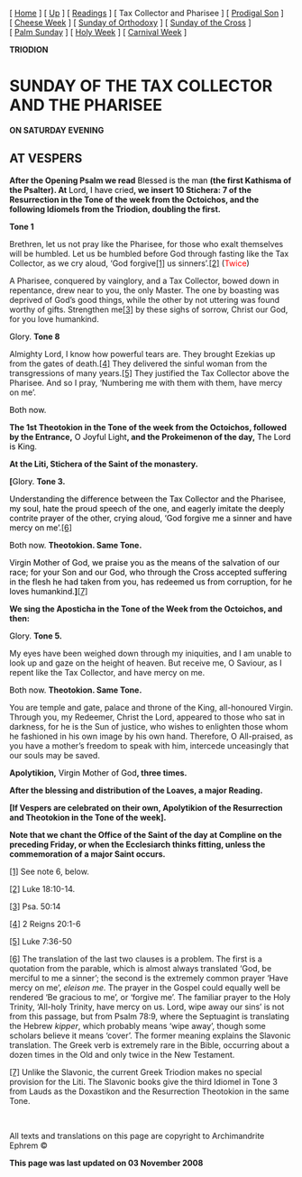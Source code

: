 \[ [Home](index.md) \] \[ [Up](triodion.md) \] \[ [Readings](readLent.md) \] \[ Tax Collector and Pharisee \] \[ [Prodigal Son](ProdigalE.md) \] \[ [Cheese Week](cheese_week.md) \] \[ [Sunday of Orthodoxy](sunday_of_orthodoxy.md) \] \[ [Sunday of the Cross](sunday_of_the_cross.md) \] \[ [Palm Sunday](palm.md) \] \[ [Holy Week](holyweek.md) \] \[ [Carnival Week](carnival_week.md) \]

**TRIODION**

SUNDAY OF THE TAX COLLECTOR AND THE PHARISEE
============================================

**ON SATURDAY EVENING**

AT VESPERS
----------

**After the Opening Psalm we read** <span style="color:windowtext">Blessed is the man</span> **(the first Kathisma of the Psalter). At** <span style="color:windowtext">Lord, I have cried</span>**, we insert 10 Stichera: 7 of the Resurrection in the Tone of the week from the Octoichos, and the following Idiomels from the Triodion, doubling the first.**

**Tone 1**

Brethren, let us not pray like the Pharisee, for those who exalt themselves will be humbled. Let us be humbled before God through fasting like the Tax Collector, as we cry aloud, ‘God forgive<a href="#_ftn1" id="_ftnref1">[1]</a> us sinners’.<a href="#_ftn2" id="_ftnref2">[2]</a> <span style="mso-bidi-font-style:italic">(<span style="color:red">Twice</span>)</span>

A Pharisee, conquered by vainglory, and a Tax Collector, bowed down in repentance, drew near to you, the only Master. The one by boasting was deprived of God’s good things, while the other by not uttering was found worthy of gifts. Strengthen me<a href="#_ftn3" id="_ftnref3">[3]</a> by these sighs of sorrow, Christ our God, for you love humankind.

<span style="color:windowtext">Glory.</span> **Tone 8**

Almighty Lord, I know how powerful tears are. They brought Ezekias up from the gates of death.<a href="#_ftn4" id="_ftnref4">[4]</a> They delivered the sinful woman from the transgressions of many years.<a href="#_ftn5" id="_ftnref5">[5]</a> They justified the Tax Collector above the Pharisee. And so I pray, ‘Numbering me with them with them, have mercy on me’.

<span style="color:windowtext">Both now. </span>

**The 1st Theotokion in the Tone of the week from the Octoichos, followed by the Entrance,** <span style="color:windowtext">O Joyful Light</span>**, and the Prokeimenon of the day,** <span style="color:windowtext">The Lord is King</span>.

**At the Liti, Stichera of the Saint of the monastery.**

<span style="mso-bidi-font-style:italic">**\[**</span><span style="color:windowtext">Glory. </span>**Tone 3.**

<span style="color: windowtext">Understanding the difference between the Tax Collector and the Pharisee, my soul, hate the proud speech of the one, and eagerly imitate the deeply contrite prayer of the other, crying aloud, ‘God forgive me a sinner and have mercy on me’.</span><a href="#_ftn6" id="_ftnref6">[6]</a>

<span style="color:windowtext">Both now.</span> **Theotokion. Same Tone.**

<span style="color:windowtext">Virgin Mother of God, we praise you as the means of the salvation of our race; for your Son and our God, who through the Cross accepted suffering in the flesh he had taken from you, has redeemed us from corruption, for he loves humankind.</span><span style="mso-bidi-font-style:italic">**\]**</span><a href="#_ftn7" id="_ftnref7">[7]</a>

**We sing the Aposticha in the Tone of the Week from the Octoichos, and then:**

<span style="color:windowtext">Glory.</span> **Tone 5.**

My eyes have been weighed down through my iniquities, and I am unable to look up and gaze on the height of heaven. But receive me, O Saviour, as I repent like the Tax Collector, and have mercy on me.

<span style="color:windowtext">Both now.</span> **Theotokion. Same Tone.**

You are temple and gate, palace and throne of the King, all-honoured Virgin. Through you, my Redeemer, Christ the Lord, appeared to those who sat in darkness, for he is the Sun of justice, who wishes to enlighten those whom he fashioned in his own image by his own hand. Therefore, O All-praised, as you have a mother’s freedom to speak with him, intercede unceasingly that our souls may be saved.

**Apolytikion,** <span style="color:windowtext">Virgin Mother of God</span>**, three times.**

**After the blessing and distribution of the Loaves, a major Reading.**

**\[If Vespers are celebrated on their own, Apolytikion of the Resurrection and Theotokion in the Tone of the week\].**

**Note that we chant the Office of the Saint of the day at Compline on the preceding Friday, or when the Ecclesiarch thinks fitting, unless the commemoration of a major <span style="text-transform:uppercase">s</span>aint occurs.**

<a href="#_ftnref1" id="_ftn1">[1]</a> See note 6, below.

<a href="#_ftnref2" id="_ftn2">[2]</a> Luke 18:10-14.

<a href="#_ftnref3" id="_ftn3">[3]</a> Psa. 50:14

<a href="#_ftnref4" id="_ftn4">[4]</a> 2 Reigns 20:1-6

<a href="#_ftnref5" id="_ftn5">[5]</a> Luke 7:36-50

<a href="#_ftnref6" id="_ftn6">[6]</a> The translation of the last two clauses is a problem. The first is a quotation from the parable, which is almost always translated ‘God, be merciful to me a sinner’; the second is the extremely common prayer ‘Have mercy on me’, *eleison me.* The prayer in the Gospel could equally well be rendered ‘Be gracious to me’, or ‘forgive me’. The familiar prayer to the Holy Trinity, ‘All-holy Trinity, have mercy on us. Lord, wipe away our sins’ is not from this passage, but from Psalm 78:9, where the Septuagint is translating the Hebrew *kipper*, which probably means ‘wipe away’, though some scholars believe it means ‘cover’. The former meaning explains the Slavonic translation. The Greek verb is extremely rare in the Bible, occurring about a dozen times in the Old and only twice in the New Testament. 

<a href="#_ftnref7" id="_ftn7">[7]</a> Unlike the Slavonic, the current Greek Triodion makes no special provision for the Liti. The Slavonic books give the third Idiomel in Tone 3 from Lauds as the Doxastikon and the Resurrection Theotokion in the same Tone. 

 

All texts and translations on this page are copyright to Archimandrite Ephrem ©

**This page was last updated on 03 November 2008**
